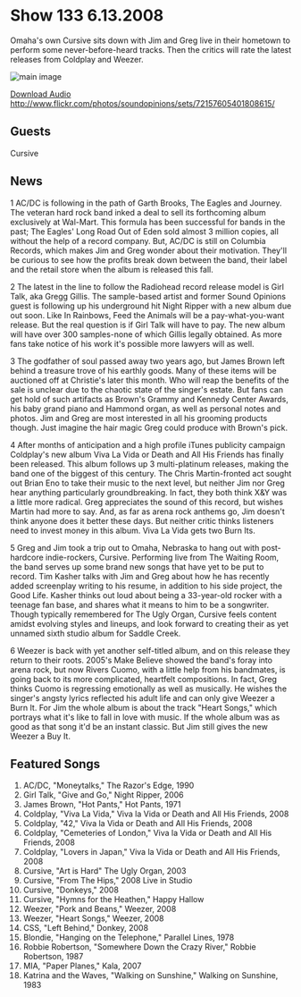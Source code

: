 # Show 133 6.13.2008
Omaha's own Cursive sits down with Jim and Greg live in their hometown to perform some never-before-heard tracks. Then the critics will rate the latest releases from Coldplay and Weezer.

![main image]()

[Download Audio](http://audio.soundopinions.org/streams/2008/06/so_20080613.m3u)
http://www.flickr.com/photos/soundopinions/sets/72157605401808615/

## Guests
Cursive

## News
1 AC/DC is following in the path of Garth Brooks, The Eagles and Journey. The veteran hard rock band inked a deal to sell its forthcoming album exclusively at Wal-Mart. This formula has been successful for bands in the past; The Eagles' Long Road Out of Eden sold almost 3 million copies, all without the help of a record company. But, AC/DC is still on Columbia Records, which makes Jim and Greg wonder about their motivation. They'll be curious to see how the profits break down between the band, their label and the retail store when the album is released this fall.

2 The latest in the line to follow the Radiohead record release model is Girl Talk, aka Gregg Gillis. The sample-based artist and former Sound Opinions guest is following up his underground hit Night Ripper with a new album due out soon. Like In Rainbows, Feed the Animals will be a pay-what-you-want release. But the real question is if Girl Talk will have to pay. The new album will have over 300 samples-none of which Gillis legally obtained. As more fans take notice of his work it's possible more lawyers will as well.

3 The godfather of soul passed away two years ago, but James Brown left behind a treasure trove of his earthly goods. Many of these items will be auctioned off at Christie's later this month. Who will reap the benefits of the sale is unclear due to the chaotic state of the singer's estate. But fans can get hold of such artifacts as Brown's Grammy and Kennedy Center Awards, his baby grand piano and Hammond organ, as well as personal notes and photos. Jim and Greg are most interested in all his grooming products though. Just imagine the hair magic Greg could produce with Brown's pick.

4 After months of anticipation and a high profile iTunes publicity campaign Coldplay's new album Viva La Vida or Death and All His Friends has finally been released. This album follows up 3 multi-platinum releases, making the band one of the biggest of this century. The Chris Martin-fronted act sought out Brian Eno to take their music to the next level, but neither Jim nor Greg hear anything particularly groundbreaking. In fact, they both think X&Y was a little more radical. Greg appreciates the sound of this record, but wishes Martin had more to say. And, as far as arena rock anthems go, Jim doesn't think anyone does it better these days. But neither critic thinks listeners need to invest money in this album. Viva La Vida gets two Burn Its.

5 Greg and Jim took a trip out to Omaha, Nebraska to hang out with post-hardcore indie-rockers, Cursive. Performing live from The Waiting Room, the band serves up some brand new songs that have yet to be put to record. Tim Kasher talks with Jim and Greg about how he has recently added screenplay writing to his resume, in addition to his side project, the Good Life. Kasher thinks out loud about being a 33-year-old rocker with a teenage fan base, and shares what it means to him to be a songwriter. Though typically remembered for The Ugly Organ, Cursive feels content amidst evolving styles and lineups, and look forward to creating their as yet unnamed sixth studio album for Saddle Creek.

6 Weezer is back with yet another self-titled album, and on this release they return to their roots. 2005's Make Believe showed the band's foray into arena rock, but now Rivers Cuomo, with a little help from his bandmates, is going back to its more complicated, heartfelt compositions. In fact, Greg thinks Cuomo is regressing emotionally as well as musically. He wishes the singer's angsty lyrics reflected his adult life and can only give Weezer a Burn It. For Jim the whole album is about the track "Heart Songs," which portrays what it's like to fall in love with music. If the whole album was as good as that song it'd be an instant classic. But Jim still gives the new Weezer a Buy It.

## Featured Songs
1. AC/DC, "Moneytalks," The Razor's Edge, 1990
2. Girl Talk, "Give and Go," Night Ripper, 2006
3. James Brown, "Hot Pants," Hot Pants, 1971
4. Coldplay, "Viva La Vida," Viva la Vida or Death and All His Friends, 2008
5. Coldplay, "42," Viva la Vida or Death and All His Friends, 2008
6. Coldplay, "Cemeteries of London," Viva la Vida or Death and All His Friends, 2008
7. Coldplay, "Lovers in Japan," Viva la Vida or Death and All His Friends, 2008
8. Cursive, "Art is Hard" The Ugly Organ, 2003
9. Cursive, "From The Hips," 2008 Live in Studio
10. Cursive, "Donkeys," 2008
11. Cursive, "Hymns for the Heathen," Happy Hallow
12. Weezer, "Pork and Beans," Weezer, 2008
13. Weezer, "Heart Songs," Weezer, 2008
14. CSS, "Left Behind," Donkey, 2008
15. Blondie, "Hanging on the Telephone," Parallel Lines, 1978
16. Robbie Robertson, "Somewhere Down the Crazy River," Robbie Robertson, 1987
17. MIA, "Paper Planes," Kala, 2007
18. Katrina and the Waves, "Walking on Sunshine," Walking on Sunshine, 1983
